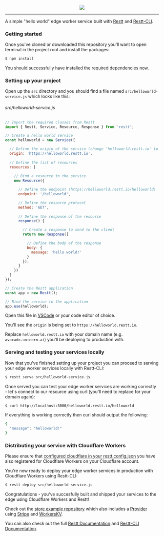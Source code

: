 <p align="center">
  <a href="https://restt.io" target="_blank">
    <img src="https://i.imgur.com/9e0Vt6h.png">
  </a>
</p>

***

A simple "hello world" edge worker service built with [Restt](https://github.com/resttjs/restt) and [Restt-CLI](https://github.com/resttjs/restt-cli).<br>

### Getting started

Once you've cloned or downloaded this repository you'll want to open terminal in the project root and install the packages:<br>

```bash
$ npm install
```

You should successfully have installed the required dependencies now.<br>

### Setting up your project

Open up the `src` directory and you should find a file named `src/helloworld-service.js` which looks like this:<br>

###### src/helloworld-service.js
```js
// Import the required classes from Restt
import { Restt, Service, Resource, Response } from 'restt';

// Create a hello world service
const helloworld = new Service({

  // Define the origin of the service (change 'helloworld.restt.io' to your domain)
  origin: 'https://helloworld.restt.io',
  
  // Define the list of resources
  resources: [
    
    // Bind a resource to the service
    new Resource({

      // Define the endpoint (https://helloworld.restt.io/helloworld)
      endpoint: '/helloworld',

      // Define the resource protocol
      method: 'GET',
      
      // Define the response of the resource
      response() {

        // Create a response to send to the client
        return new Response({

          // Define the body of the response
          body: {
            message: 'hello world!'
          }
        });
      }
    })
  ]
});

// Create the Restt application
const app = new Restt();

// Bind the service to the application
app.use(helloworld);
```

Open this file in [VSCode](https://code.visualstudio.com/) or your code editor of choice.<br>

You'll see the `origin` is being set to `https://helloworld.restt.io`.<br>

Replace `helloworld.restt.io` with your domain name (e.g. `avocado.unicorn.ai`) you'll be deploying to production with.<br>

### Serving and testing your services locally

Now that you've finished setting up your project you can proceed to serving your edge worker services locally with Restt-CLI:<br>

```bash
$ restt serve src/helloworld-service.js
```

Once served you can test your edge worker services are working correctly - let's connect to our resource using curl (you'll need to replace for your domain again):</br>

```bash
$ curl http://localhost:3000/helloworld.restt.io/helloworld
```

If everything is working correctly then curl should output the following:<br>

```bash
{
  "message": "helloworld!"
}
```

### Distributing your service with Cloudflare Workers

Please ensure that [configured cloudflare in your restt.config.json](https://github.com/resttjs/restt-cli/blob/README.md#configuration) you have also registered for Cloudflare Workers on your Cloudflare account.<br>

You're now ready to deploy your edge worker services in production with Cloudflare Workers using Restt-CLI:<br>

```bash
$ restt deploy src/helloworld-service.js
```

Congratulations - you've succesfully built and shipped your services to the edge using Cloudflare Workers and Restt!<br>

Check out the [store example repository](https://github.com/resttjs/store-example) which also includes a [Provider](#provider) using [Stripe](https://stripe.com) and [WorkersKV](https://developers.cloudflare.com/workers/kv/).<br>

You can also check out the full [Restt Documentation](https://github.com/resttjs/restt#readme) and [Restt-CLI Documentation](https://github.com/resttjs/restt-cli#readme).
